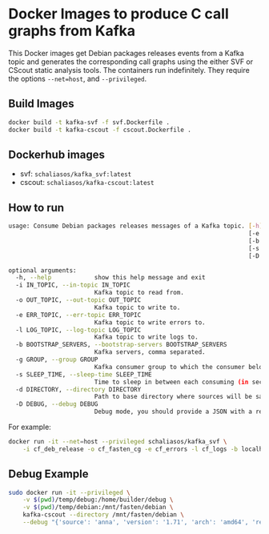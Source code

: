 # Docker Images to produce C call graphs from Kafka

This Docker images get Debian packages releases events from a Kafka topic
and generates the corresponding call graphs using the either SVF or CScout
static analysis tools. The containers run indefinitely. They require the
options `--net=host`, and `--privileged`.

Build Images
------------

```bash
docker build -t kafka-svf -f svf.Dockerfile .
docker build -t kafka-cscout -f cscout.Dockerfile .
```

Dockerhub images
----------------

* svf: `schaliasos/kafka_svf:latest`
* cscout: `schaliasos/kafka-cscout:latest`

How to run
----------

```bash
usage: Consume Debian packages releases messages of a Kafka topic. [-h] [-i IN_TOPIC] [-o OUT_TOPIC]
                                                                   [-e ERR_TOPIC] [-l LOG_TOPIC]
                                                                   [-b BOOTSTRAP_SERVERS] [-g GROUP]
                                                                   [-s SLEEP_TIME] [-d DIRECTORY]
                                                                   [-D DEBUG]

optional arguments:
  -h, --help            show this help message and exit
  -i IN_TOPIC, --in-topic IN_TOPIC
                        Kafka topic to read from.
  -o OUT_TOPIC, --out-topic OUT_TOPIC
                        Kafka topic to write to.
  -e ERR_TOPIC, --err-topic ERR_TOPIC
                        Kafka topic to write errors to.
  -l LOG_TOPIC, --log-topic LOG_TOPIC
                        Kafka topic to write logs to.
  -b BOOTSTRAP_SERVERS, --bootstrap-servers BOOTSTRAP_SERVERS
                        Kafka servers, comma separated.
  -g GROUP, --group GROUP
                        Kafka consumer group to which the consumer belongs.
  -s SLEEP_TIME, --sleep-time SLEEP_TIME
                        Time to sleep in between each consuming (in sec).
  -d DIRECTORY, --directory DIRECTORY
                        Path to base directory where sources will be saved.
  -D DEBUG, --debug DEBUG
                        Debug mode, you should provide a JSON with a release.
```

For example:

```bash
docker run -it --net=host --privileged schaliasos/kafka_svf \
    -i cf_deb_release -o cf_fasten_cg -e cf_errors -l cf_logs -b localhost:9092 -g group-1 -s 60
```

Debug Example
-------------

```bash
sudo docker run -it --privileged \
    -v $(pwd)/temp/debug:/home/builder/debug \
    -v $(pwd)/temp/debian:/mnt/fasten/debian \
    kafka-cscout --directory /mnt/fasten/debian \
    --debug "{'source': 'anna', 'version': '1.71', 'arch': 'amd64', 'release': 'buster',  'date': ''}"
```
